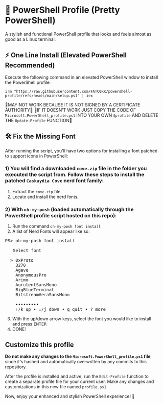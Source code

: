 

# 🎨 PowerShell Profile (Pretty PowerShell)

A stylish and functional PowerShell profile that looks and feels almost as good as a Linux terminal.

## ⚡ One Line Install (Elevated PowerShell Recommended)

Execute the following command in an elevated PowerShell window to install the PowerShell profile:

```
irm "https://raw.githubusercontent.com/FATC0RK/powershell-profile/refs/heads/main/setup.ps1" | iex
```
🚨MAY NOT WORK BECAUSE IT IS NOT SIGNED BY A CERTIFICATE AUTHORITY🚨
🚨IF IT DOESN'T WORK JUST COPY THE CODE OF `Microsoft.PowerShell_profile.ps1` INTO YOUR OWN `$profile` AND DELETE THE `Update-Profile` FUNCTION🚨

## 🛠️ Fix the Missing Font

After running the script, you'll have two options for installing a font patched to support icons in PowerShell:

### 1) You will find a downloaded `cove.zip` file in the folder you executed the script from. Follow these steps to install the patched `Caskaydia Cove` nerd font family:

1. Extract the `cove.zip` file.
2. Locate and install the nerd fonts.

### 2) With `oh-my-posh` (loaded automatically through the PowerShell profile script hosted on this repo):
1. Run the command `oh-my-posh font install`
2. A list of Nerd Fonts will appear like so:
<pre>
PS> oh-my-posh font install

   Select font

  > 0xProto
    3270
    Agave
    AnonymousPro
    Arimo
    AurulentSansMono
    BigBlueTerminal
    BitstreamVeraSansMono

    •••••••••
    ↑/k up • ↓/j down • q quit • ? more</pre>
3. With the up/down arrow keys, select the font you would like to install and press <kbd>ENTER</kbd>
4. DONE!
   
## Customize this profile

**Do not make any changes to the `Microsoft.PowerShell_profile.ps1` file**, since it's hashed and automatically overwritten by any commits to this repository.

After the profile is installed and active, run the `Edit-Profile` function to create a separate profile file for your current user. Make any changes and customizations in this new file named `profile.ps1`.

Now, enjoy your enhanced and stylish PowerShell experience! 🚀
